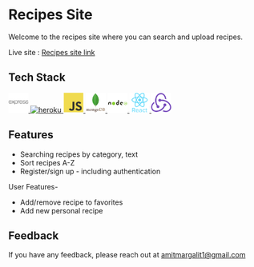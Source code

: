 # Recipes Site

Welcome to the recipes site where you can search and upload recipes.

Live site : [Recipes site link](https://recipes-forever.herokuapp.com/search/categories)

## Tech Stack

<p align="left">
 <a href="https://expressjs.com" target="_blank" rel="noreferrer">
  <img src="https://raw.githubusercontent.com/devicons/devicon/master/icons/express/express-original-wordmark.svg" alt="express" width="40" height="40"/>
</a> 
<a href="https://heroku.com" target="_blank" rel="noreferrer">
 <img src="https://www.vectorlogo.zone/logos/heroku/heroku-icon.svg" alt="heroku" width="40" height="40"/> 
</a> 
<a href="https://developer.mozilla.org/en-US/docs/Web/JavaScript" target="_blank" rel="noreferrer">
 <img src="https://raw.githubusercontent.com/devicons/devicon/master/icons/javascript/javascript-original.svg" alt="javascript" width="40" height="40"/> 
</a> 
<a href="https://www.mongodb.com/" target="_blank" rel="noreferrer">
 <img src="https://raw.githubusercontent.com/devicons/devicon/master/icons/mongodb/mongodb-original-wordmark.svg" alt="mongodb" width="40" height="40"/> 
</a> 
<a href="https://nodejs.org" target="_blank" rel="noreferrer"> 
 <img src="https://raw.githubusercontent.com/devicons/devicon/master/icons/nodejs/nodejs-original-wordmark.svg" alt="nodejs" width="40" height="40"/> 
</a> 
<a href="https://reactjs.org/" target="_blank" rel="noreferrer"> 
 <img src="https://raw.githubusercontent.com/devicons/devicon/master/icons/react/react-original-wordmark.svg" alt="react" width="40" height="40"/> 
</a> 
<a href="https://redux.js.org" target="_blank" rel="noreferrer">
 <img src="https://raw.githubusercontent.com/devicons/devicon/master/icons/redux/redux-original.svg" alt="redux" width="40" height="40"/> 
</a>
</p>

## Features

- Searching recipes by category, text
- Sort recipes A-Z
- Register/sign up - including authentication

User Features-

- Add/remove recipe to favorites
- Add new personal recipe

## Feedback

If you have any feedback, please reach out at amitmargalit1@gmail.com
